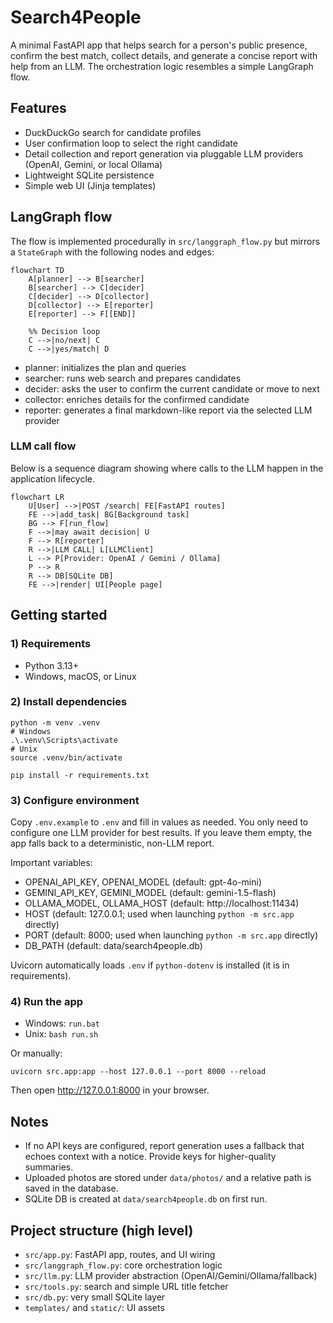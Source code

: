 # Search4People

A minimal FastAPI app that helps search for a person's public presence, confirm the best match, collect details, and generate a concise report with help from an LLM. The orchestration logic resembles a simple LangGraph flow.

## Features
- DuckDuckGo search for candidate profiles
- User confirmation loop to select the right candidate
- Detail collection and report generation via pluggable LLM providers (OpenAI, Gemini, or local Ollama)
- Lightweight SQLite persistence
- Simple web UI (Jinja templates)

## LangGraph flow
The flow is implemented procedurally in `src/langgraph_flow.py` but mirrors a `StateGraph` with the following nodes and edges:

```mermaid
flowchart TD
    A[planner] --> B[searcher]
    B[searcher] --> C[decider]
    C[decider] --> D[collector]
    D[collector] --> E[reporter]
    E[reporter] --> F[[END]]

    %% Decision loop
    C -->|no/next| C
    C -->|yes/match| D
```

- planner: initializes the plan and queries
- searcher: runs web search and prepares candidates
- decider: asks the user to confirm the current candidate or move to next
- collector: enriches details for the confirmed candidate
- reporter: generates a final markdown-like report via the selected LLM provider

### LLM call flow

Below is a sequence diagram showing where calls to the LLM happen in the application lifecycle.

```mermaid
flowchart LR
    U[User] -->|POST /search| FE[FastAPI routes]
    FE -->|add_task| BG[Background task]
    BG --> F[run_flow]
    F -->|may await decision| U
    F --> R[reporter]
    R -->|LLM CALL| L[LLMClient]
    L --> P[Provider: OpenAI / Gemini / Ollama]
    P --> R
    R --> DB[SQLite DB]
    FE -->|render| UI[People page]
```

## Getting started

### 1) Requirements
- Python 3.13+
- Windows, macOS, or Linux

### 2) Install dependencies
```
python -m venv .venv
# Windows
.\.venv\Scripts\activate
# Unix
source .venv/bin/activate

pip install -r requirements.txt
```

### 3) Configure environment
Copy `.env.example` to `.env` and fill in values as needed. You only need to configure one LLM provider for best results. If you leave them empty, the app falls back to a deterministic, non-LLM report.

Important variables:
- OPENAI_API_KEY, OPENAI_MODEL (default: gpt-4o-mini)
- GEMINI_API_KEY, GEMINI_MODEL (default: gemini-1.5-flash)
- OLLAMA_MODEL, OLLAMA_HOST (default: http://localhost:11434)
- HOST (default: 127.0.0.1; used when launching `python -m src.app` directly)
- PORT (default: 8000; used when launching `python -m src.app` directly)
- DB_PATH (default: data/search4people.db)

Uvicorn automatically loads `.env` if `python-dotenv` is installed (it is in requirements).

### 4) Run the app
- Windows: `run.bat`
- Unix: `bash run.sh`

Or manually:
```
uvicorn src.app:app --host 127.0.0.1 --port 8000 --reload
```

Then open http://127.0.0.1:8000 in your browser.

## Notes
- If no API keys are configured, report generation uses a fallback that echoes context with a notice. Provide keys for higher-quality summaries.
- Uploaded photos are stored under `data/photos/` and a relative path is saved in the database.
- SQLite DB is created at `data/search4people.db` on first run.

## Project structure (high level)
- `src/app.py`: FastAPI app, routes, and UI wiring
- `src/langgraph_flow.py`: core orchestration logic
- `src/llm.py`: LLM provider abstraction (OpenAI/Gemini/Ollama/fallback)
- `src/tools.py`: search and simple URL title fetcher
- `src/db.py`: very small SQLite layer
- `templates/` and `static/`: UI assets

